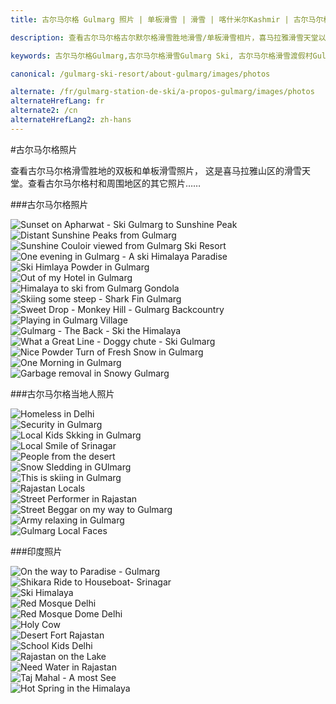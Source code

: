 ```yaml
---
title: 古尔马尔格 Gulmarg 照片 | 单板滑雪 | 滑雪 | 喀什米尔Kashmir | 古尔马尔格Gulmarg | 印度 India | Skigulmarg.com

description: 查看古尔马尔格古尔默尔格滑雪胜地滑雪/单板滑雪相片，喜马拉雅滑雪天堂以及古尔马尔格古尔默尔格村庄及周边地区的照片。

keywords: 古尔马尔格Gulmarg,古尔马尔格滑雪Gulmarg Ski, 古尔马尔格滑雪渡假村Gulmarg Ski Resort, 喀什米尔滑雪Skiing in the Himalayas, 印度滑雪Skiing in India, 喜马拉雅Himalaya, 喀什米尔Kashmir, Skigulmarg.com

canonical: /gulmarg-ski-resort/about-gulmarg/images/photos

alternate: /fr/gulmarg-station-de-ski/a-propos-gulmarg/images/photos
alternateHrefLang: fr
alternate2: /cn
alternateHrefLang2: zh-hans
---
```


#古尔马尔格照片

查看古尔马尔格滑雪胜地的双板和单板滑雪照片， 这是喜马拉雅山区的滑雪天堂。查看古尔马尔格村和周围地区的其它照片……

###古尔马尔格照片

<div data-lightbox="gallery" class="row m-l-0 m-r-0 m-b-40">
    <div class="col-xs-4 col-sm-3 p-0">
        <div class="grid-item">
            <div class="grid-item-wrap">
                <div class="grid-image">
                    <img src="http://www.hivermonde.com/_images/pics_image_page/gulmarg/ski_gulmarg_01_small.jpg" alt="Sunset on Apharwat - Ski Gulmarg to Sunshine Peak">
                </div>
                <div class="grid-description">
                    <a data-lightbox="gallery-item" href="http://www.hivermonde.com/_images/pics_image_page/gulmarg/ski_gulmarg_01.JPG" title="Sunset on Apharwat - Ski Gulmarg to Sunshine Peak"></a>
                </div>
            </div>
        </div>
    </div>
    <div class="col-xs-4 col-sm-3 p-0">
        <div class="grid-item">
            <div class="grid-item-wrap">
                <div class="grid-image">
                    <img src="http://www.hivermonde.com/_images/pics_image_page/gulmarg/ski_gulmarg_02_small.jpg" alt="Distant Sunshine Peaks from Gulmarg">
                </div>
                <div class="grid-description">
                    <a data-lightbox="gallery-item" href="http://www.hivermonde.com/_images/pics_image_page/gulmarg/ski_gulmarg_02.JPG" title="Distant Sunshine Peaks from Gulmarg"></a>
                </div>
            </div>
        </div>
    </div>
    <div class="col-xs-4 col-sm-3 p-0">
        <div class="grid-item">
            <div class="grid-item-wrap">
                <div class="grid-image">
                    <img src="http://www.hivermonde.com/_images/pics_image_page/gulmarg/ski_gulmarg_03_small.jpg" alt="Sunshine Couloir viewed from Gulmarg Ski Resort">
                </div>
                <div class="grid-description">
                    <a data-lightbox="gallery-item" href="http://www.hivermonde.com/_images/pics_image_page/gulmarg/ski_gulmarg_03.JPG" title="Sunshine Couloir viewed from Gulmarg Ski Resort"></a>
                </div>
            </div>
        </div>
    </div>
    <div class="col-xs-4 col-sm-3 p-0">
        <div class="grid-item">
            <div class="grid-item-wrap">
                <div class="grid-image">
                    <img src="http://www.hivermonde.com/_images/pics_image_page/gulmarg/ski_gulmarg_04_small.jpg" alt="One evening in Gulmarg - A ski Himalaya Paradise">
                </div>
                <div class="grid-description">
                    <a data-lightbox="gallery-item" href="http://www.hivermonde.com/_images/pics_image_page/gulmarg/ski_gulmarg_04.JPG" title="One evening in Gulmarg - A ski Himalaya Paradise"></a>
                </div>
            </div>
        </div>
    </div>
    <div class="col-xs-4 col-sm-3 p-0">
        <div class="grid-item">
            <div class="grid-item-wrap">
                <div class="grid-image">
                    <img src="http://www.hivermonde.com/_images/pics_image_page/gulmarg/ski_gulmarg_05_small.jpg" alt="Ski Himlaya Powder in Gulmarg">
                </div>
                <div class="grid-description">
                    <a data-lightbox="gallery-item" href="http://www.hivermonde.com/_images/pics_image_page/gulmarg/ski_gulmarg_05.JPG" title="Ski Himlaya Powder in Gulmarg"></a>
                </div>
            </div>
        </div>
    </div>
    <div class="col-xs-4 col-sm-3 p-0">
        <div class="grid-item">
            <div class="grid-item-wrap">
                <div class="grid-image">
                    <img src="http://www.hivermonde.com/_images/pics_image_page/gulmarg/ski_gulmarg_06_small.jpg" alt="Out of my Hotel in Gulmarg">
                </div>
                <div class="grid-description">
                    <a data-lightbox="gallery-item" href="http://www.hivermonde.com/_images/pics_image_page/gulmarg/ski_gulmarg_06.JPG" title="Out of my Hotel in Gulmarg"></a>
                </div>
            </div>
        </div>
    </div>
    <div class="col-xs-4 col-sm-3 p-0">
        <div class="grid-item">
            <div class="grid-item-wrap">
                <div class="grid-image">
                    <img src="http://www.hivermonde.com/_images/pics_image_page/gulmarg/ski_gulmarg_07_small.jpg" alt="Himalaya to ski from Gulmarg Gondola">
                </div>
                <div class="grid-description">
                    <a data-lightbox="gallery-item" href="http://www.hivermonde.com/_images/pics_image_page/gulmarg/ski_gulmarg_07.JPG" title="Himalaya to ski from Gulmarg Gondola"></a>
                </div>
            </div>
        </div>
    </div>
    <div class="col-xs-4 col-sm-3 p-0">
        <div class="grid-item">
            <div class="grid-item-wrap">
                <div class="grid-image">
                    <img src="http://www.hivermonde.com/_images/pics_image_page/gulmarg/ski_gulmarg_12_small.jpg" alt="Skiing some steep - Shark Fin Gulmarg">
                </div>
                <div class="grid-description">
                    <a data-lightbox="gallery-item" href="http://www.hivermonde.com/_images/pics_image_page/gulmarg/ski_gulmarg_12.JPG" title="Skiing some steep - Shark Fin Gulmarg"></a>
                </div>
            </div>
        </div>
    </div>
    <div class="col-xs-4 col-sm-3 p-0">
        <div class="grid-item">
            <div class="grid-item-wrap">
                <div class="grid-image">
                    <img src="http://www.hivermonde.com/_images/pics_image_page/gulmarg/ski_gulmarg_16_small.jpg" alt="Sweet Drop - Monkey Hill - Gulmarg Backcountry">
                </div>
                <div class="grid-description">
                    <a data-lightbox="gallery-item" href="http://www.hivermonde.com/_images/pics_image_page/gulmarg/ski_gulmarg_16.JPG" title="Sweet Drop - Monkey Hill - Gulmarg Backcountry"></a>
                </div>
            </div>
        </div>
    </div>
    <div class="col-xs-4 col-sm-3 p-0">
        <div class="grid-item">
            <div class="grid-item-wrap">
                <div class="grid-image">
                    <img src="http://www.hivermonde.com/_images/pics_image_page/gulmarg/ski_gulmarg_17_small.jpg" alt="Playing in Gulmarg Village">
                </div>
                <div class="grid-description">
                    <a data-lightbox="gallery-item" href="http://www.hivermonde.com/_images/pics_image_page/gulmarg/ski_gulmarg_17.JPG"  title="Playing in Gulmarg Village"></a>
                </div>
            </div>
        </div>
    </div>
    <div class="col-xs-4 col-sm-3 p-0">
        <div class="grid-item">
            <div class="grid-item-wrap">
                <div class="grid-image">
                    <img src="http://www.hivermonde.com/_images/pics_image_page/gulmarg/ski_gulmarg_23_small.jpg" alt="Gulmarg - The Back - Ski the Himalaya">
                </div>
                <div class="grid-description">
                    <a data-lightbox="gallery-item" href="http://www.hivermonde.com/_images/pics_image_page/gulmarg/ski_gulmarg_23.JPG" title="Gulmarg - The Back - Ski the Himalaya"></a>
                </div>
            </div>
        </div>
    </div>
    <div class="col-xs-4 col-sm-3 p-0">
        <div class="grid-item">
            <div class="grid-item-wrap">
                <div class="grid-image">
                    <img src="http://www.hivermonde.com/_images/pics_image_page/gulmarg/ski_gulmarg_24_small.jpg" alt="What a Great Line - Doggy chute - Ski Gulmarg">
                </div>
                <div class="grid-description">
                    <a data-lightbox="gallery-item" href="http://www.hivermonde.com/_images/pics_image_page/gulmarg/ski_gulmarg_24.JPG" title="What a Great Line - Doggy chute - Ski Gulmarg"></a>
                </div>
            </div>
        </div>
    </div>
    <div class="col-xs-4 col-sm-3 p-0">
        <div class="grid-item">
            <div class="grid-item-wrap">
                <div class="grid-image">
                    <img src="http://www.hivermonde.com/_images/pics_image_page/gulmarg/ski_gulmarg_35_small.jpg" alt="Nice Powder Turn of Fresh Snow in Gulmarg">
                </div>
                <div class="grid-description">
                    <a data-lightbox="gallery-item" href="http://www.hivermonde.com/_images/pics_image_page/gulmarg/ski_gulmarg_35.JPG" title="Nice Powder Turn of Fresh Snow in Gulmarg"></a>
                </div>
            </div>
        </div>
    </div>
    <div class="col-xs-4 col-sm-3 p-0">
        <div class="grid-item">
            <div class="grid-item-wrap">
                <div class="grid-image">
                    <img src="http://www.hivermonde.com/_images/pics_image_page/gulmarg/ski_gulmarg_36_small.jpg" alt="One Morning in Gulmarg">
                </div>
                <div class="grid-description">
                    <a data-lightbox="gallery-item" href="http://www.hivermonde.com/_images/pics_image_page/gulmarg/ski_gulmarg_36.JPG" title="One Morning in Gulmarg"></a>
                </div>
            </div>
        </div>
    </div>
    <div class="col-xs-4 col-sm-3 p-0">
        <div class="grid-item">
            <div class="grid-item-wrap">
                <div class="grid-image">
                    <img src="http://www.hivermonde.com/_images/pics_image_page/gulmarg/ski_gulmarg_39_small.jpg" alt="Garbage removal in Snowy Gulmarg">
                </div>
                <div class="grid-description">
                    <a data-lightbox="gallery-item" href="http://www.hivermonde.com/_images/pics_image_page/gulmarg/ski_gulmarg_39.JPG" title="Garbage removal in Snowy Gulmarg"></a>
                </div>
            </div>
        </div>
    </div>
</div>

###古尔马尔格当地人照片

<div data-lightbox="gallery" class="row m-l-0 m-r-0 m-b-40">
    <div class="col-xs-4 col-sm-3 p-0">
        <div class="grid-item">
            <div class="grid-item-wrap">
                <div class="grid-image">
                    <img src="http://www.hivermonde.com/_images/pics_image_page/gens/ski_gulmarg_08_small.jpg" alt="Homeless in Delhi">
                </div>
                <div class="grid-description">
                    <a data-lightbox="gallery-item" href="http://www.hivermonde.com/_images/pics_image_page/gens/ski_gulmarg_08.JPG" title="Homeless in Delhi"></a>
                </div>
            </div>
        </div>
    </div>
    <div class="col-xs-4 col-sm-3 p-0">
        <div class="grid-item">
            <div class="grid-item-wrap">
                <div class="grid-image">
                    <img src="http://www.hivermonde.com/_images/pics_image_page/gens/ski_gulmarg_10_small.jpg" alt="Security in Gulmarg">
                </div>
                <div class="grid-description">
                    <a data-lightbox="gallery-item" href="http://www.hivermonde.com/_images/pics_image_page/gens/ski_gulmarg_10.JPG" title="Security in Gulmarg"></a>
                </div>
            </div>
        </div>
    </div>
    <div class="col-xs-4 col-sm-3 p-0">
        <div class="grid-item">
            <div class="grid-item-wrap">
                <div class="grid-image">
                    <img src="http://www.hivermonde.com/_images/pics_image_page/gens/ski_gulmarg_11_small.jpg" alt="Local Kids Skking in Gulmarg">
                </div>
                <div class="grid-description">
                    <a data-lightbox="gallery-item" href="http://www.hivermonde.com/_images/pics_image_page/gens/ski_gulmarg_11.JPG" title="Local Kids Skking in Gulmarg"></a>
                </div>
            </div>
        </div>
    </div>
    <div class="col-xs-4 col-sm-3 p-0">
        <div class="grid-item">
            <div class="grid-item-wrap">
                <div class="grid-image">
                    <img src="http://www.hivermonde.com/_images/pics_image_page/gens/ski_gulmarg_14_small.jpg" alt="Local Smile of Srinagar">
                </div>
                <div class="grid-description">
                    <a data-lightbox="gallery-item" href="http://www.hivermonde.com/_images/pics_image_page/gens/ski_gulmarg_14.JPG" title="Local Smile of Srinagar"></a>
                </div>
            </div>
        </div>
    </div>
    <div class="col-xs-4 col-sm-3 p-0">
        <div class="grid-item">
            <div class="grid-item-wrap">
                <div class="grid-image">
                    <img src="http://www.hivermonde.com/_images/pics_image_page/gens/ski_gulmarg_22_small.jpg" alt="People from the desert">
                </div>
                <div class="grid-description">
                    <a data-lightbox="gallery-item" href="http://www.hivermonde.com/_images/pics_image_page/gens/ski_gulmarg_22.JPG" title="People from the desert"></a>
                </div>
            </div>
        </div>
    </div>
    <div class="col-xs-4 col-sm-3 p-0">
        <div class="grid-item">
            <div class="grid-item-wrap">
                <div class="grid-image">
                    <img src="http://www.hivermonde.com/_images/pics_image_page/gens/ski_gulmarg_25_small.jpg" alt="Snow Sledding in GUlmarg">
                </div>
                <div class="grid-description">
                    <a data-lightbox="gallery-item" href="http://www.hivermonde.com/_images/pics_image_page/gens/ski_gulmarg_25.JPG" title="Snow Sledding in GUlmarg"></a>
                </div>
            </div>
        </div>
    </div>
    <div class="col-xs-4 col-sm-3 p-0">
        <div class="grid-item">
            <div class="grid-item-wrap">
                <div class="grid-image">
                    <img src="http://www.hivermonde.com/_images/pics_image_page/gens/ski_gulmarg_26_small.jpg" alt="This is skiing in Gulmarg">
                </div>
                <div class="grid-description">
                    <a data-lightbox="gallery-item" href="http://www.hivermonde.com/_images/pics_image_page/gens/ski_gulmarg_26.JPG" title="This is skiing in Gulmarg"></a>
                </div>
            </div>
        </div>
    </div>
    <div class="col-xs-4 col-sm-3 p-0">
        <div class="grid-item">
            <div class="grid-item-wrap">
                <div class="grid-image">
                    <img src="http://www.hivermonde.com/_images/pics_image_page/gens/ski_gulmarg_28_small.jpg" alt="Rajastan Locals">
                </div>
                <div class="grid-description">
                    <a data-lightbox="gallery-item" href="http://www.hivermonde.com/_images/pics_image_page/gens/ski_gulmarg_28.JPG" title="Rajastan Locals"></a>
                </div>
            </div>
        </div>
    </div>
    <div class="col-xs-4 col-sm-3 p-0">
        <div class="grid-item">
            <div class="grid-item-wrap">
                <div class="grid-image">
                    <img src="http://www.hivermonde.com/_images/pics_image_page/gens/ski_gulmarg_29_small.jpg" alt="Street Performer in Rajastan">
                </div>
                <div class="grid-description">
                    <a data-lightbox="gallery-item" href="http://www.hivermonde.com/_images/pics_image_page/gens/ski_gulmarg_29.JPG" title="Street Performer in Rajastan"></a>
                </div>
            </div>
        </div>
    </div>
    <div class="col-xs-4 col-sm-3 p-0">
        <div class="grid-item">
            <div class="grid-item-wrap">
                <div class="grid-image">
                    <img src="http://www.hivermonde.com/_images/pics_image_page/gens/ski_gulmarg_32_small.jpg" alt="Street Beggar on my way to Gulmarg ">
                </div>
                <div class="grid-description">
                    <a data-lightbox="gallery-item" href="http://www.hivermonde.com/_images/pics_image_page/gens/ski_gulmarg_32.JPG" title="Street Beggar on my way to Gulmarg"></a>
                </div>
            </div>
        </div>
    </div>
    <div class="col-xs-4 col-sm-3 p-0">
        <div class="grid-item">
            <div class="grid-item-wrap">
                <div class="grid-image">
                    <img src="http://www.hivermonde.com/_images/pics_image_page/gens/ski_gulmarg_37_small.jpg" alt="Army relaxing in Gulmarg">
                </div>
                <div class="grid-description">
                    <a data-lightbox="gallery-item" href="http://www.hivermonde.com/_images/pics_image_page/gens/ski_gulmarg_37.JPG" title="Army relaxing in Gulmarg"></a>
                </div>
            </div>
        </div>
    </div>
    <div class="col-xs-4 col-sm-3 p-0">
        <div class="grid-item">
            <div class="grid-item-wrap">
                <div class="grid-image">
                    <img src="http://www.hivermonde.com/_images/pics_image_page/gens/ski_gulmarg_38_small.jpg" alt="Gulmarg Local Faces">
                </div>
                <div class="grid-description">
                    <a data-lightbox="gallery-item" href="http://www.hivermonde.com/_images/pics_image_page/gens/ski_gulmarg_38.JPG" title="Gulmarg Local Faces"></a>
                </div>
            </div>
        </div>
    </div>
</div>

###印度照片

<div data-lightbox="gallery" class="row m-l-0 m-r-0 m-b-40">
    <div class="col-xs-4 col-sm-3 p-0">
        <div class="grid-item">
            <div class="grid-item-wrap">
                <div class="grid-image">
                    <img src="http://www.hivermonde.com/_images/pics_image_page/Inde/ski_gulmarg_09_small.jpg" alt="On the way to Paradise - Gulmarg">
                </div>
                <div class="grid-description">
                    <a data-lightbox="gallery-item" href="http://www.hivermonde.com/_images/pics_image_page/Inde/ski_gulmarg_09.jpg" title="On the way to Paradise - Gulmarg"></a>
                </div>
            </div>
        </div>
    </div>
    <div class="col-xs-4 col-sm-3 p-0">
        <div class="grid-item">
            <div class="grid-item-wrap">
                <div class="grid-image">
                    <img src="http://www.hivermonde.com/_images/pics_image_page/Inde/ski_gulmarg_13_small.jpg" alt="Shikara Ride to Houseboat- Srinagar">
                </div>
                <div class="grid-description">
                    <a data-lightbox="gallery-item" href="http://www.hivermonde.com/_images/pics_image_page/Inde/ski_gulmarg_13.jpg" title="Shikara Ride to Houseboat- Srinagar"></a>
                </div>
            </div>
        </div>
    </div>
    <div class="col-xs-4 col-sm-3 p-0">
        <div class="grid-item">
            <div class="grid-item-wrap">
                <div class="grid-image">
                    <img src="http://www.hivermonde.com/_images/pics_image_page/Inde/ski_gulmarg_15_small.jpg" alt="Ski Himalaya">
                </div>
                <div class="grid-description">
                    <a data-lightbox="gallery-item" href="http://www.hivermonde.com/_images/pics_image_page/Inde/ski_gulmarg_15.jpg" title="Ski Himalaya"></a>
                </div>
            </div>
        </div>
    </div>
    <div class="col-xs-4 col-sm-3 p-0">
        <div class="grid-item">
            <div class="grid-item-wrap">
                <div class="grid-image">
                    <img src="http://www.hivermonde.com/_images/pics_image_page/Inde/ski_gulmarg_18_small.jpg" alt="Red Mosque Delhi">
                </div>
                <div class="grid-description">
                    <a data-lightbox="gallery-item" href="http://www.hivermonde.com/_images/pics_image_page/Inde/ski_gulmarg_18.jpg" title="Red Mosque Delhi"></a>
                </div>
            </div>
        </div>
    </div>
    <div class="col-xs-4 col-sm-3 p-0">
        <div class="grid-item">
            <div class="grid-item-wrap">
                <div class="grid-image">
                    <img src="http://www.hivermonde.com/_images/pics_image_page/Inde/ski_gulmarg_19_small.jpg" alt="Red Mosque Dome Delhi">
                </div>
                <div class="grid-description">
                    <a data-lightbox="gallery-item" href="http://www.hivermonde.com/_images/pics_image_page/Inde/ski_gulmarg_19.jpg" title="Red Mosque Dome Delhi"></a>
                </div>
            </div>
        </div>
    </div>
    <div class="col-xs-4 col-sm-3 p-0">
        <div class="grid-item">
            <div class="grid-item-wrap">
                <div class="grid-image">
                    <img src="http://www.hivermonde.com/_images/pics_image_page/Inde/ski_gulmarg_20_small.jpg" alt="Holy Cow">
                </div>
                <div class="grid-description">
                    <a data-lightbox="gallery-item" href="http://www.hivermonde.com/_images/pics_image_page/Inde/ski_gulmarg_20.jpg" title="Holy Cow"></a>
                </div>
            </div>
        </div>
    </div>
    <div class="col-xs-4 col-sm-3 p-0">
        <div class="grid-item">
            <div class="grid-item-wrap">
                <div class="grid-image">
                    <img src="http://www.hivermonde.com/_images/pics_image_page/Inde/ski_gulmarg_21_small.jpg" alt="Desert Fort Rajastan">
                </div>
                <div class="grid-description">
                    <a data-lightbox="gallery-item" href="http://www.hivermonde.com/_images/pics_image_page/Inde/ski_gulmarg_21.jpg" title="Desert Fort Rajastan"></a>
                </div>
            </div>
        </div>
    </div>
    <div class="col-xs-4 col-sm-3 p-0">
        <div class="grid-item">
            <div class="grid-item-wrap">
                <div class="grid-image">
                    <img src="http://www.hivermonde.com/_images/pics_image_page/Inde/ski_gulmarg_27_small.jpg" alt="School Kids Delhi">
                </div>
                <div class="grid-description">
                    <a data-lightbox="gallery-item" href="http://www.hivermonde.com/_images/pics_image_page/Inde/ski_gulmarg_27.jpg" title="School Kids Delhi"></a>
                </div>
            </div>
        </div>
    </div>
    <div class="col-xs-4 col-sm-3 p-0">
        <div class="grid-item">
            <div class="grid-item-wrap">
                <div class="grid-image">
                    <img src="http://www.hivermonde.com/_images/pics_image_page/Inde/ski_gulmarg_30_small.jpg" alt="Rajastan on the Lake">
                </div>
                <div class="grid-description">
                    <a data-lightbox="gallery-item" href="http://www.hivermonde.com/_images/pics_image_page/Inde/ski_gulmarg_30.jpg" title="Rajastan on the Lake"></a>
                </div>
            </div>
        </div>
    </div>
    <div class="col-xs-4 col-sm-3 p-0">
        <div class="grid-item">
            <div class="grid-item-wrap">
                <div class="grid-image">
                    <img src="http://www.hivermonde.com/_images/pics_image_page/Inde/ski_gulmarg_31_small.jpg" alt="Need Water in Rajastan">
                </div>
                <div class="grid-description">
                    <a data-lightbox="gallery-item" href="http://www.hivermonde.com/_images/pics_image_page/Inde/ski_gulmarg_31.jpg" title="Need Water in Rajastan"></a>
                </div>
            </div>
        </div>
    </div>
    <div class="col-xs-4 col-sm-3 p-0">
        <div class="grid-item">
            <div class="grid-item-wrap">
                <div class="grid-image">
                    <img src="http://www.hivermonde.com/_images/pics_image_page/Inde/ski_gulmarg_33_small.jpg" alt="Taj Mahal - A most See">
                </div>
                <div class="grid-description">
                    <a data-lightbox="gallery-item" href="http://www.hivermonde.com/_images/pics_image_page/Inde/ski_gulmarg_33.JPG" title="Taj Mahal - A most See"></a>
                </div>
            </div>
        </div>
    </div>
    <div class="col-xs-4 col-sm-3 p-0">
        <div class="grid-item">
            <div class="grid-item-wrap">
                <div class="grid-image">
                    <img src="http://www.hivermonde.com/_images/pics_image_page/Inde/ski_gulmarg_34_small.jpg" alt="Hot Spring in the Himalaya">
                </div>
                <div class="grid-description">
                    <a data-lightbox="gallery-item" href="http://www.hivermonde.com/_images/pics_image_page/Inde/ski_gulmarg_34.JPG" title="Hot Spring in the Himalaya"></a>
                </div>
            </div>
        </div>
    </div>
</div>
